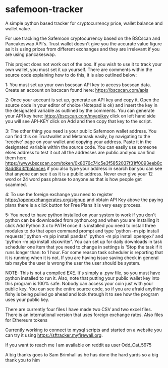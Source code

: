 # safemoon-tracker


A simple python based tracker for cryptocurrency price, wallet balance and wallet value. 

For use tracking the Safemoon cryptocurrency based on the BSCscan and Pancakeswap API's. Trust wallet doesn't give you the accurate value figure as it is using prices from different exchanges and they are irrelevant if you are using pancakeswap. 

This project does not work out of the box. If you wish to use it to track your own wallet, you must set it up yourself. There are comments within the source code explaining how to do this, it is also outlined below:

1: You must set up your own bscscan API key to access bscscan data. Create an account on bscscan found here: https://bscscan.com/apis

2: Once your account is set up, generate an API key and copy it. Open the source code in your editor of choice (Notepad is ok) and insert the key in the designated variable as outlined by the comments. You can generate your API key here: https://bscscan.com/myapikey click on left hand side you will see API-KEY click on Add and then copy that key to the script. 

3: The other thing you need is your public Safemoon wallet address. You can find this on Trustwallet and Metamask easily, by navigating to the 'receive' page on your wallet and copying your address. Paste it in the designated variable within the source code. You can easily use someone elses address to test it out all the addresses are public and you can find them here https://www.bscscan.com/token/0x8076c74c5e3f5852037f31ff0093eeb8c8add8d3#balances if you also type your address in search bar you can see that anyone can see it as it is a public address. Never ever give your 12 word or 24 word pass phrase to anyone as that is how people get scammed.

4: To use the foreign exchange you need to register https://openexchangerates.org/signup and obtain API Key above the paying plans there is a click button for Free Plans it is very easy process. 

5: You need to have python installed on your system to work if you don't python can be downloaded from python.org and when you are installing it click Add Python 3.x to PATH once it is installed you need to install three modules to do that open command prompt and type 'python -m pip install requests','python -m pip install pandas' 'python -m pip install openpyxl' and 'python -m pip install xlsxwriter'. You can set up for daily downloads in task scheduler one item that you need to change in settings is 'Stop the task if it runs longer than: to 1 hour. For some reason task scheduler is reporting that it is running when it is not. If you are having issue saving check in general tab maybe the user is wrong the user the user should be system. 

NOTE: This is not a compiled EXE. It's simply a .pyw file, so you must have python installed to run it. Also, note that putting your public wallet key into this program is 100% safe. Nobody can access your coin just with your public key. You can see the entire source code, so if you are afraid anything fishy is being pulled go ahead and look through it to see how the program uses your public key.

There are currently four files I have made two CSV and two excel files. There is an international version that uses foreign exchange rates. Also files for Ethereum tokens

Currently working to connect to mysql scripts and started on a website you can try it using https://sftracker.myfirewall.org. 

If you want to reach me I am available on reddit as user Odd_Cat_5975

A big thanks goes to Sam Brimhall as he has done the hard yards so a big thank you to him
